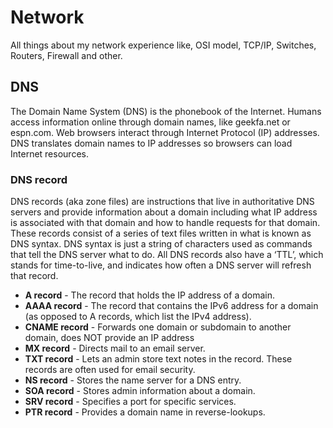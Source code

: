 
# Network

All things about my network experience like, OSI model, TCP/IP, Switches, Routers, Firewall and other.

## DNS

The Domain Name System (DNS) is the phonebook of the Internet. Humans access information online through domain names, like geekfa.net or espn.com. Web browsers interact through Internet Protocol (IP) addresses. DNS translates domain names to IP addresses so browsers can load Internet resources.

### DNS record

DNS records (aka zone files) are instructions that live in authoritative DNS servers and provide information about a domain including what IP address is associated with that domain and how to handle requests for that domain. These records consist of a series of text files written in what is known as DNS syntax. DNS syntax is just a string of characters used as commands that tell the DNS server what to do. All DNS records also have a ‘TTL’, which stands for time-to-live, and indicates how often a DNS server will refresh that record.

- **A record** - The record that holds the IP address of a domain.
- **AAAA record** - The record that contains the IPv6 address for a domain (as opposed to A records, which list the IPv4 address).
- **CNAME record** - Forwards one domain or subdomain to another domain, does NOT provide an IP address
- **MX record** - Directs mail to an email server.
- **TXT record** - Lets an admin store text notes in the record. These records are often used for email security.
- **NS record** - Stores the name server for a DNS entry.
- **SOA record** - Stores admin information about a domain.
- **SRV record** - Specifies a port for specific services.
- **PTR record** - Provides a domain name in reverse-lookups.
